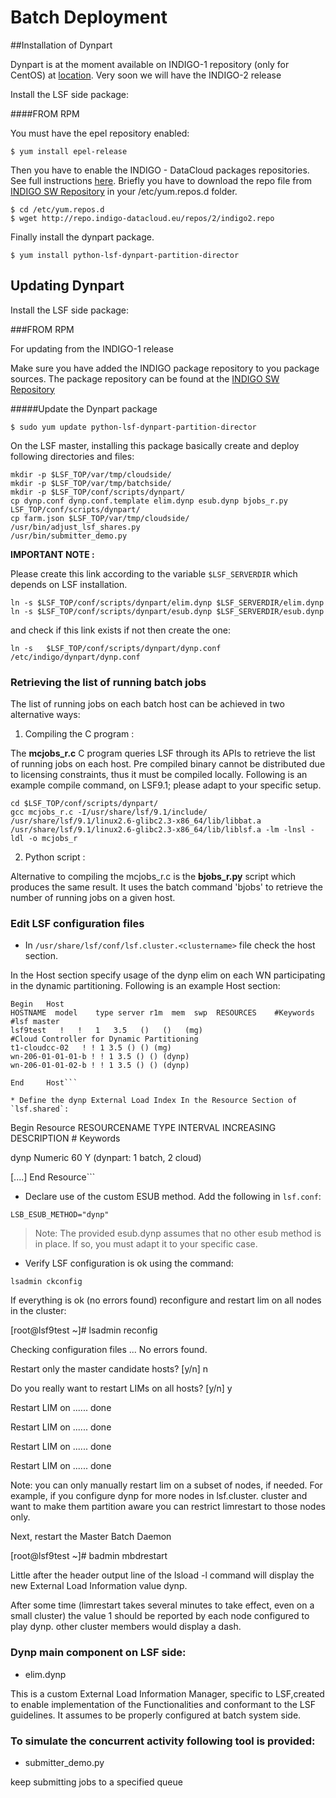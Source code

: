 
# Batch Deployment
  ##Installation of Dynpart

  Dynpart is at the moment available on INDIGO-1 repository (only for CentOS) at [location](http://repo.indigo-datacloud.eu/repository/indigo/1/centos7/x86_64/base/).
  Very soon we will have the INDIGO-2 release
  
  Install the LSF side package:
  
 ####FROM RPM

You must have the epel repository enabled:

```$ yum install epel-release```

Then you have to enable the INDIGO - DataCloud packages repositories. See full instructions [here](https://indigo-dc.gitbooks.io/indigo-datacloud-releases/content/generic_installation_and_configuration_guide_1.html). Briefly you have to download the repo file from [INDIGO SW Repository](http://repo.indigo-datacloud.eu/repos/2/indigo2.repo) in your /etc/yum.repos.d folder.
```
$ cd /etc/yum.repos.d
$ wget http://repo.indigo-datacloud.eu/repos/2/indigo2.repo
```

Finally install the dynpart package.

```
$ yum install python-lsf-dynpart-partition-director
```

## Updating Dynpart
Install the LSF side package:

###FROM RPM

For updating from the INDIGO-1 release

Make sure you have added the INDIGO package repository to you package sources. The package repository can be found at the [INDIGO SW Repository](http://repo.indigo-datacloud.eu/repos/2/indigo2.repo)

#####Update the Dynpart package
```
$ sudo yum update python-lsf-dynpart-partition-director
```

On the LSF master, installing this package basically create and deploy following directories and files:
```
mkdir -p $LSF_TOP/var/tmp/cloudside/
mkdir -p $LSF_TOP/var/tmp/batchside/
mkdir -p $LSF_TOP/conf/scripts/dynpart/
cp dynp.conf dynp.conf.template elim.dynp esub.dynp bjobs_r.py LSF_TOP/conf/scripts/dynpart/
cp farm.json $LSF_TOP/var/tmp/cloudside/
/usr/bin/adjust_lsf_shares.py
/usr/bin/submitter_demo.py
```
**IMPORTANT NOTE :**

Please create this link according to the variable ``$LSF_SERVERDIR`` which depends on LSF installation. 

```
ln -s $LSF_TOP/conf/scripts/dynpart/elim.dynp $LSF_SERVERDIR/elim.dynp
ln -s $LSF_TOP/conf/scripts/dynpart/esub.dynp $LSF_SERVERDIR/esub.dynp
```
and check if this link exists if not then create the one:


```
ln -s   $LSF_TOP/conf/scripts/dynpart/dynp.conf /etc/indigo/dynpart/dynp.conf

```


### Retrieving the list of running batch jobs

The list of running jobs on each batch host can be achieved in two alternative ways:

1. Compiling the C program :

The **mcjobs_r.c** C program queries LSF through its APIs to retrieve the list of running jobs on each host. Pre compiled binary cannot be distributed due to licensing constraints, thus it must be compiled locally. Following is an example compile command, on LSF9.1; please adapt to your specific setup.

```
cd $LSF_TOP/conf/scripts/dynpart/
gcc mcjobs_r.c -I/usr/share/lsf/9.1/include/ /usr/share/lsf/9.1/linux2.6-glibc2.3-x86_64/lib/libbat.a /usr/share/lsf/9.1/linux2.6-glibc2.3-x86_64/lib/liblsf.a -lm -lnsl -ldl -o mcjobs_r
```

2. Python script :

Alternative to compiling the mcjobs_r.c is the **bjobs_r.py** script which produces the same result. It uses the batch command 'bjobs' to retrieve the number of running jobs on a given host.

### Edit LSF configuration files

*  In `/usr/share/lsf/conf/lsf.cluster.<clustername>` file check the host section.

  In the Host section specify usage of the dynp elim on each WN participating in the dynamic partitioning. Following is an example Host section:

```
Begin   Host
HOSTNAME  model    type server r1m  mem  swp  RESOURCES    #Keywords
#lsf master
lsf9test   !   !   1   3.5   ()   ()   (mg)
#Cloud Controller for Dynamic Partitioning
t1-cloudcc-02   ! ! 1 3.5 () () (mg)
wn-206-01-01-01-b ! ! 1 3.5 () () (dynp)
wn-206-01-01-02-b ! ! 1 3.5 () () (dynp)

End     Host```

* Define the dynp External Load Index In the Resource Section of `lsf.shared`:

```
Begin Resource
RESOURCENAME  TYPE    INTERVAL INCREASING  DESCRIPTION        # Keywords

   dynp    Numeric 60      Y        (dynpart: 1 batch, 2 cloud)

[....]
End Resource```

* Declare use of the custom ESUB method. Add the following in `lsf.conf`:

```
LSB_ESUB_METHOD="dynp"
```


> Note: The provided esub.dynp assumes that no other esub method is in place. If so, you must adapt it to your specific case.



* Verify LSF configuration is ok using the command:

```
lsadmin ckconfig

```

If everything is ok (no errors found) reconfigure and restart lim on
all nodes in the cluster:

[root@lsf9test ~]# lsadmin reconfig

Checking configuration files ...
No errors found.

Restart only the master candidate hosts? [y/n] n

Do you really want to restart LIMs on all hosts? [y/n] y

Restart LIM on <lsf9test> ...... done

Restart LIM on <t1-cloudcc-02> ...... done

Restart LIM on <wn-206-01-01-01-b> ...... done

Restart LIM on <wn-206-01-01-02-b> ...... done


Note: you can only manually restart lim on a subset of nodes, if
needed. For example, if you configure dynp for more nodes in
lsf.cluster.<clustername> cluster and want to make them partition
aware you can restrict limrestart to those nodes only.

Next, restart the Master Batch Daemon

[root@lsf9test ~]# badmin mbdrestart

Little after the header output line of the lsload -l command
will display the new External Load Information value dynp.

After some time (limrestart takes several minutes to take effect, even on a
small cluster) the value 1 should be reported by each node configured
to play dynp. other cluster members would display a dash.

### Dynp main component on LSF side:

- elim.dynp

This is a custom External Load Information Manager, specific to
LSF,created to enable implementation of the Functionalities and
conformant to the LSF guidelines. It assumes to be properly configured at batch system side.


### To simulate the concurrent activity following tool is provided:
  - submitter_demo.py
  
  keep submitting jobs to a specified queue



